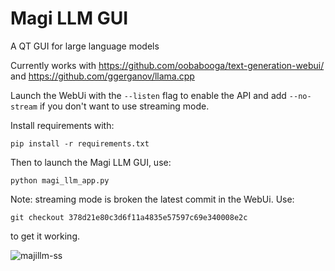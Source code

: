 # Magi LLM GUI
A QT GUI for large language models


Currently works with https://github.com/oobabooga/text-generation-webui/ and https://github.com/ggerganov/llama.cpp

Launch the WebUi with the ```--listen``` flag to enable the API and add ```--no-stream``` if you don't want to use streaming mode.

Install requirements with: 
```
pip install -r requirements.txt
```

Then to launch the Magi LLM GUI, use: 
```
python magi_llm_app.py
```

Note: streaming mode is broken the latest commit in the WebUi. Use: 
```
git checkout 378d21e80c3d6f11a4835e57597c69e340008e2c 
```
to get it working.

![majillm-ss](https://user-images.githubusercontent.com/112139428/231284826-265c3a56-cef1-4421-b72a-ff25b0142a9a.png)
